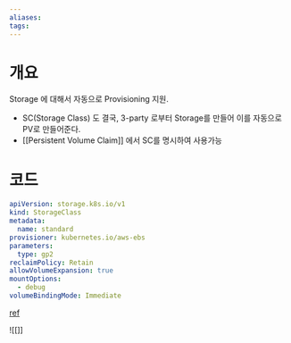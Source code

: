 ```yaml
---
aliases: 
tags:
---
```

# 개요
Storage 에 대해서 자동으로 Provisioning 지원.

- SC(Storage Class) 도 결국, 3-party 로부터 Storage를 만들어 이를 자동으로 PV로 만들어준다.
- [[Persistent Volume Claim]] 에서 SC를 명시하여 사용가능
##

# 코드
``` yaml
apiVersion: storage.k8s.io/v1
kind: StorageClass
metadata:
  name: standard
provisioner: kubernetes.io/aws-ebs
parameters:
  type: gp2
reclaimPolicy: Retain
allowVolumeExpansion: true
mountOptions:
  - debug
volumeBindingMode: Immediate
```


[ref](https://kubernetes.io/ko/docs/concepts/storage/storage-classes/)




![[]]


